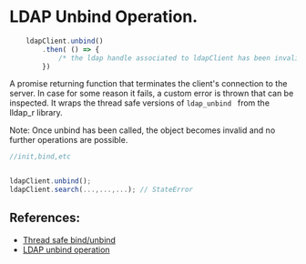 # LDAP Unbind Operation.

```javascript
    ldapClient.unbind()
        .then( () => {
            /* the ldap handle associated to ldapClient has been invalidated, no attempts should be made to reuse it */
        })
```

A promise returning function that terminates the client's connection to the server. In case for some reason it fails, a custom error is thrown that can be inspected. It wraps the thread safe versions of `ldap_unbind ` from the lldap_r library. 

Note: Once unbind has been called, the object becomes invalid and no further operations are possible.



```javascript
//init,bind,etc


ldapClient.unbind(); 
ldapClient.search(...,...,...); // StateError
```

## References:
* [Thread safe bind/unbind](https://www.unix.com/man-page/linux/3/ldap_destroy/)
* [LDAP unbind operation](https://www.ldap.com/the-ldap-unbind-operation)
